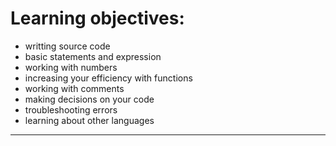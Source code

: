 # Learning objectives:
* writting source code
* basic statements and expression
* working with numbers
* increasing your efficiency with functions
* working with comments
* making decisions on your code
* troubleshooting errors
* learning about other languages

---


